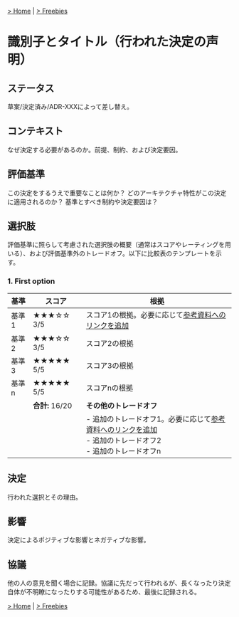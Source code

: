 [> Home](README.md) | [> Freebies](freebies.md)

# 識別子とタイトル（行われた決定の声明）

## ステータス
草案/決定済み/ADR-XXXによって差し替え。

## コンテキスト
なぜ決定する必要があるのか。前提、制約、および決定要因。

## 評価基準
この決定をするうえで重要なことは何か？
どのアーキテクチャ特性がこの決定に適用されるのか？
基準とすべき制約や決定要因は？

## 選択肢
評価基準に照らして考慮された選択肢の概要（通常はスコアやレーティングを用いる）、および評価基準外のトレードオフ。以下に比較表のテンプレートを示す。

### 1. First option

| 基準   | スコア            | 根拠                                                                                                                       |
| ---------- | ---------------- | ------------------------------------------------------------------------------------------------------------------------------- |
| 基準1 | ★★★☆☆ 3/5        | スコア1の根拠。必要に応じて[参考資料へのリンクを追加](https://link-to-reference)                                              |
| 基準2 | ★★★☆☆ 3/5        | スコア2の根拠                                                                                                           |
| 基準3 | ★★★★★ 5/5        | スコア3の根拠                                                                                                           |
| 基準n | ★★★★★ 5/5        | スコアnの根拠                                                                                                           |
|            | **合計:** 16/20 | **その他のトレードオフ**                                                                                                            |
|            |                  | - 追加のトレードオフ1。必要に応じて[参考資料へのリンクを追加](https://link-to-reference) <br/>- 追加のトレードオフ2 <br/>- 追加のトレードオフn |

## 決定
行われた選択とその理由。

## 影響
決定によるポジティブな影響とネガティブな影響。

## 協議
他の人の意見を聞く場合に記録。協議に先だって行われるが、長くなったり決定自体が不明瞭になったりする可能性があるため、最後に記録される。

[> Home](README.md) | [> Freebies](freebies.md)